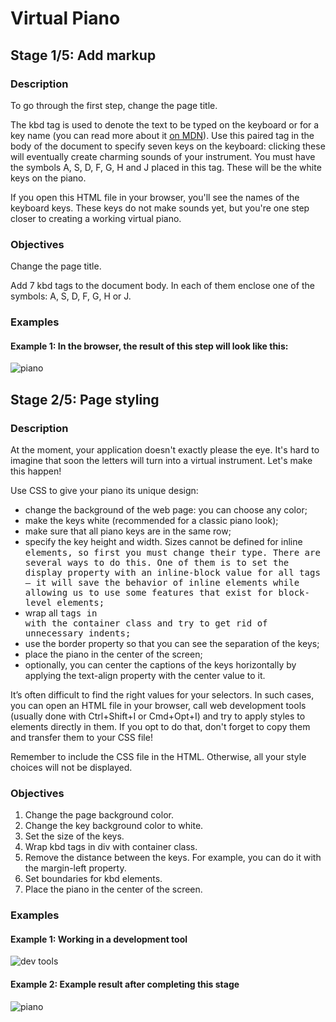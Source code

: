 # Virtual Piano

## Stage 1/5: Add markup
### Description

To go through the first step, change the page title.

The kbd tag is used to denote the text to be typed on the keyboard or for a key name (you can read more about it [on MDN](https://developer.mozilla.org/en-US/docs/Web/HTML/Element/kbd)). Use this paired tag in the body of the document to specify seven keys on the keyboard: clicking these will eventually create charming sounds of your instrument. You must have the symbols A, S, D, F, G, H and J placed in this tag. These will be the white keys on the piano.

If you open this HTML file in your browser, you'll see the names of the keyboard keys. These keys do not make sounds yet, but you're one step closer to creating a working virtual piano.

### Objectives

Change the page title.

Add 7 kbd tags to the document body. In each of them enclose one of the symbols: A, S, D, F, G, H or J.

### Examples

#### Example 1: In the browser, the result of this step will look like this:
![piano](https://ucarecdn.com/b10f5435-f03d-4f98-b9e3-1b1e56491b8f/)

## Stage 2/5: Page styling
### Description
At the moment, your application doesn't exactly please the eye. It's hard to imagine that soon the letters will turn into a virtual instrument. Let's make this happen!

Use CSS to give your piano its unique design:

 * change the background of the web page: you can choose any color;
 * make the keys white (recommended for a classic piano look);
 * make sure that all piano keys are in the same row;
 * specify the key height and width. Sizes cannot be defined for inline <kbd> elements, so first you must change their type. There are several ways to do this. One of them is to set the display property with an inline-block value for all <kbd> tags — it will save the behavior of inline elements while allowing us to use some features that exist for block-level elements;
 * wrap all <kbd> tags in <div> with the container class and try to get rid of unnecessary indents;
 * use the border property so that you can see the separation of the keys;
 * place the piano in the center of the screen;
 * optionally, you can center the captions of the keys horizontally by applying the text-align property with the center value to it.

It’s often difficult to find the right values for your selectors. In such cases, you can open an HTML file in your browser, call web development tools (usually done with Ctrl+Shift+I or Cmd+Opt+I) and try to apply styles to elements directly in them. If you opt to do that, don't forget to copy them and transfer them to your CSS file!

Remember to include the CSS file in the HTML. Otherwise, all your style choices will not be displayed.

### Objectives
1. Change the page background color.
2. Change the key background color to white.
3. Set the size of the keys.
4. Wrap kbd tags in div with container class.
5. Remove the distance between the keys. For example, you can do it with the margin-left property.
6. Set boundaries for kbd elements.
7. Place the piano in the center of the screen.

### Examples
#### Example 1: Working in a development tool
![dev tools](https://ucarecdn.com/2a5c6001-6730-4d90-975a-7c907c719618/)


#### Example 2: Example result after completing this stage
![piano](https://ucarecdn.com/c8e71ac9-d935-4423-8abb-e094a817071c/)
